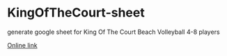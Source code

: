 # KingOfTheCourt-sheet
generate google sheet for King Of The Court Beach Volleyball 4-8 players

<a href="https://smartraccoons.github.io/KingOfTheCourt-sheet/">Online link</a>
